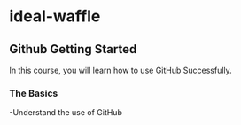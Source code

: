# ideal-waffle
## Github Getting Started
In this course, you will learn how to use GitHub Successfully.
### The Basics
-Understand the use of GitHub
